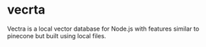 # vecrta
Vectra is a local vector database for Node.js with features similar to pinecone but built using local files.
